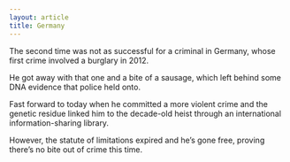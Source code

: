 ```yaml
---
layout: article
title: Germany
---
```

The second time was not as successful for a criminal in Germany, whose first crime involved a burglary in 2012.

He got away with that one and a bite of a sausage, which left behind some DNA evidence that police held onto.

Fast forward to today when he committed a more violent crime and the genetic residue linked him to the decade-old heist through an international information-sharing library.

However, the statute of limitations expired and he’s gone free, proving there’s no bite out of crime this time.
